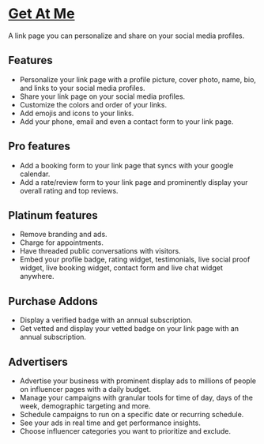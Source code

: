 # [Get At Me](https://getat.me)

A link page you can personalize and share on your social media profiles.

## Features

- Personalize your link page with a profile picture, cover photo, name, bio, and links to your social media profiles.
- Share your link page on your social media profiles.
- Customize the colors and order of your links.
- Add emojis and icons to your links.
- Add your phone, email and even a contact form to your link page.

## Pro features

- Add a booking form to your link page that syncs with your google calendar.
- Add a rate/review form to your link page and prominently display your overall rating and top reviews.

## Platinum features

- Remove branding and ads.
- Charge for appointments.
- Have threaded public conversations with visitors.
- Embed your profile badge, rating widget, testimonials, live social proof widget, live booking widget, contact form and live chat widget anywhere.

## Purchase Addons

- Display a verified badge with an annual subscription.
- Get vetted and display your vetted badge on your link page with an annual subscription.

## Advertisers

- Advertise your business with prominent display ads to millions of people on influencer pages with a daily budget.
- Manage your campaigns with granular tools for time of day, days of the week, demographic targeting and more.
- Schedule campaigns to run on a specific date or recurring schedule.
- See your ads in real time and get performance insights.
- Choose influencer categories you want to prioritize and exclude.
